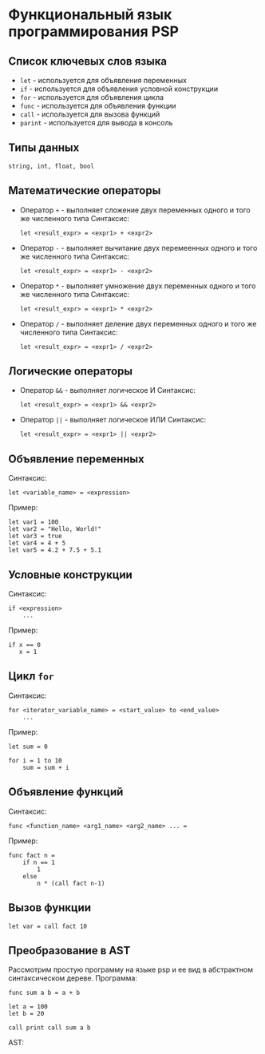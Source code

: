 # Функциональный язык программирования PSP

## Список ключевых слов языка
 - ``let`` - используется для объявления переменных
 - ``if`` - используется для объявления условной конструкции
 - ``for`` - используется для объявления цикла
 - ``func`` - используется для объявления функции
 - ``call`` - используется для вызова функций
 - ``parint`` - используется для вывода в консоль

## Типы данных
```
string, int, float, bool
```

## Математические операторы
 - Оператор ``+`` - выполняет сложение двух переменных одного и того же численного типа
    Синтаксис:
    ```
    let <result_expr> = <expr1> + <expr2>
    ```
 - Оператор ``-`` - выполняет вычитание двух перемеенных одного и того же численного типа
    Синтаксис:
    ```
    let <result_expr> = <expr1> - <expr2> 
    ```
 - Оператор ``*`` - выполняет умножение двух переменных одного и того же численного типа
    Синтаксис:
    ```
    let <result_expr> = <expr1> * <expr2> 
    ```
 
 - Оператор ``/`` - выполняет деление двух переменных одного и того же численного типа
    Синтаксис:
    ```
    let <result_expr> = <expr1> / <expr2> 
    ```

## Логические операторы
 - Оператор ``&&`` - выполняет логическое И
   Синтаксис:
    ```
    let <result_expr> = <expr1> && <expr2> 
    ```
 - Оператор ``||`` - выполняет логическое ИЛИ
    Синтаксис:
    ```
    let <result_expr> = <expr1> || <expr2> 
    ```

##    

## Объявление переменных
Синтаксис:
```
let <variable_name> = <expression>
```
Пример:
```F#
let var1 = 100
let var2 = "Hello, World!"
let var3 = true 
let var4 = 4 + 5
let var5 = 4.2 + 7.5 + 5.1
```

## Условные конструкции
Синтаксис:
```
if <expression>
    ...
```
Пример:
```
if x == 0
   x = 1
```

## Цикл  ``for``
Синтаксис:
```
for <iterator_variable_name> = <start_value> to <end_value>
    ...
```
Пример:
```
let sum = 0

for i = 1 to 10
    sum = sum + i
```

## Объявление функций
Синтаксис:
```
func <function_name> <arg1_name> <arg2_name> ... =
```
Пример:
```
func fact n =
    if n == 1
        1
    else
        n * (call fact n-1)    
```

## Вызов функции
```
let var = call fact 10
```

## Преобразование в AST
Рассмотрим простую программу на языке psp и ее вид в абстрактном синтаксическом дереве.
Программа:
```
func sum a b = a + b

let a = 100
let b = 20

call print call sum a b
```

AST:
```
```
